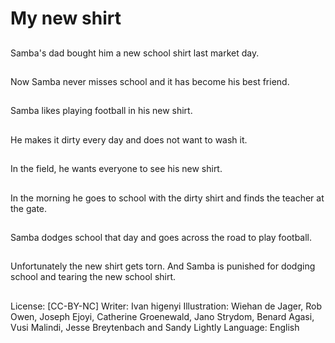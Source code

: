 # My new shirt

##
Samba's dad bought him a new
school shirt last market day.

##
Now Samba never misses
school and it has become his
best friend.

##
Samba likes playing football in
his new shirt.

##
He makes it dirty every day and
does not want to wash it.

##
In the field, he wants everyone
to see his new shirt.

##
In the morning he goes to
school with the dirty shirt and
finds the teacher at the gate.

##
Samba dodges school that day
and goes across the road to
play football.

##
Unfortunately the new shirt
gets torn.
And Samba is punished for
dodging school and tearing the
new school shirt.

##
License: [CC-BY-NC]
Writer: Ivan higenyi
Illustration: Wiehan de Jager, Rob Owen, Joseph Ejoyi, Catherine Groenewald, Jano Strydom, Benard Agasi, Vusi Malindi, Jesse Breytenbach and Sandy Lightly
Language: English
